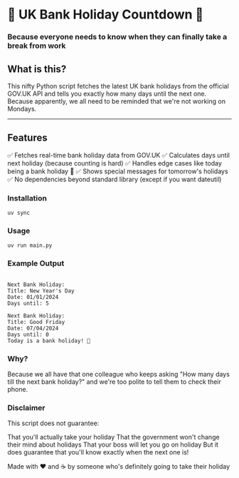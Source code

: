 # 🎉 UK Bank Holiday Countdown 🎉

### Because everyone needs to know when they can finally take a break from work

## What is this?

This nifty Python script fetches the latest UK bank holidays from the official GOV.UK API and tells you exactly how many days until the next one. Because apparently, we all need to be reminded that we're not working on Mondays.

---

## Features
 
✅ Fetches real-time bank holiday data from GOV.UK
✅ Calculates days until next holiday (because counting is hard)
✅ Handles edge cases like today being a bank holiday 🎉
✅ Shows special messages for tomorrow's holidays
✅ No dependencies beyond standard library (except if you want dateutil)

### Installation

`uv sync`


### Usage

`uv run main.py`

### Example Output

```Fetching UK Bank Holidays...

Next Bank Holiday:
Title: New Year's Day
Date: 01/01/2024
Days until: 5

Next Bank Holiday:
Title: Good Friday
Date: 07/04/2024
Days until: 0
Today is a bank holiday! 🎉
```
### Why?

Because we all have that one colleague who keeps asking "How many days till the next bank holiday?" and we're too polite to tell them to check their phone.

### Disclaimer

This script does not guarantee:

That you'll actually take your holiday
That the government won't change their mind about holidays
That your boss will let you go on holiday
But it does guarantee that you'll know exactly when the next one is!

Made with ❤️ and ☕ by someone who's definitely going to take their holiday
